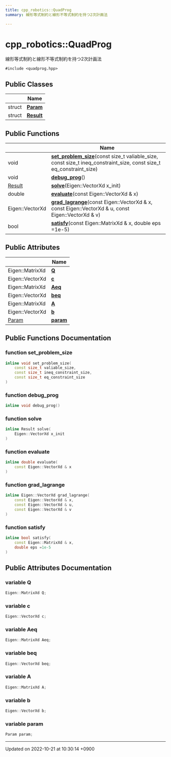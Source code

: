 ```yaml
---
title: cpp_robotics::QuadProg
summary: 線形等式制約と線形不等式制約を持つ2次計画法 

---
```


# cpp_robotics::QuadProg



線形等式制約と線形不等式制約を持つ2次計画法 


`#include <quadprog.hpp>`

## Public Classes

|                | Name           |
| -------------- | -------------- |
| struct | **[Param](/cpp_robotics/doxybook/Classes/structcpp__robotics_1_1QuadProg_1_1Param/)**  |
| struct | **[Result](/cpp_robotics/doxybook/Classes/structcpp__robotics_1_1QuadProg_1_1Result/)**  |

## Public Functions

|                | Name           |
| -------------- | -------------- |
| void | **[set_problem_size](/cpp_robotics/doxybook/Classes/classcpp__robotics_1_1QuadProg/#function-set-problem-size)**(const size_t valiable_size, const size_t ineq_constraint_size, const size_t eq_constraint_size) |
| void | **[debug_prog](/cpp_robotics/doxybook/Classes/classcpp__robotics_1_1QuadProg/#function-debug-prog)**() |
| [Result](/cpp_robotics/doxybook/Classes/structcpp__robotics_1_1QuadProg_1_1Result/) | **[solve](/cpp_robotics/doxybook/Classes/classcpp__robotics_1_1QuadProg/#function-solve)**(Eigen::VectorXd x_init) |
| double | **[evaluate](/cpp_robotics/doxybook/Classes/classcpp__robotics_1_1QuadProg/#function-evaluate)**(const Eigen::VectorXd & x) |
| Eigen::VectorXd | **[grad_lagrange](/cpp_robotics/doxybook/Classes/classcpp__robotics_1_1QuadProg/#function-grad-lagrange)**(const Eigen::VectorXd & x, const Eigen::VectorXd & u, const Eigen::VectorXd & v) |
| bool | **[satisfy](/cpp_robotics/doxybook/Classes/classcpp__robotics_1_1QuadProg/#function-satisfy)**(const Eigen::MatrixXd & x, double eps =1e-5) |

## Public Attributes

|                | Name           |
| -------------- | -------------- |
| Eigen::MatrixXd | **[Q](/cpp_robotics/doxybook/Classes/classcpp__robotics_1_1QuadProg/#variable-q)**  |
| Eigen::VectorXd | **[c](/cpp_robotics/doxybook/Classes/classcpp__robotics_1_1QuadProg/#variable-c)**  |
| Eigen::MatrixXd | **[Aeq](/cpp_robotics/doxybook/Classes/classcpp__robotics_1_1QuadProg/#variable-aeq)**  |
| Eigen::VectorXd | **[beq](/cpp_robotics/doxybook/Classes/classcpp__robotics_1_1QuadProg/#variable-beq)**  |
| Eigen::MatrixXd | **[A](/cpp_robotics/doxybook/Classes/classcpp__robotics_1_1QuadProg/#variable-a)**  |
| Eigen::VectorXd | **[b](/cpp_robotics/doxybook/Classes/classcpp__robotics_1_1QuadProg/#variable-b)**  |
| [Param](/cpp_robotics/doxybook/Classes/structcpp__robotics_1_1QuadProg_1_1Param/) | **[param](/cpp_robotics/doxybook/Classes/classcpp__robotics_1_1QuadProg/#variable-param)**  |

## Public Functions Documentation

### function set_problem_size

```cpp
inline void set_problem_size(
    const size_t valiable_size,
    const size_t ineq_constraint_size,
    const size_t eq_constraint_size
)
```


### function debug_prog

```cpp
inline void debug_prog()
```


### function solve

```cpp
inline Result solve(
    Eigen::VectorXd x_init
)
```


### function evaluate

```cpp
inline double evaluate(
    const Eigen::VectorXd & x
)
```


### function grad_lagrange

```cpp
inline Eigen::VectorXd grad_lagrange(
    const Eigen::VectorXd & x,
    const Eigen::VectorXd & u,
    const Eigen::VectorXd & v
)
```


### function satisfy

```cpp
inline bool satisfy(
    const Eigen::MatrixXd & x,
    double eps =1e-5
)
```


## Public Attributes Documentation

### variable Q

```cpp
Eigen::MatrixXd Q;
```


### variable c

```cpp
Eigen::VectorXd c;
```


### variable Aeq

```cpp
Eigen::MatrixXd Aeq;
```


### variable beq

```cpp
Eigen::VectorXd beq;
```


### variable A

```cpp
Eigen::MatrixXd A;
```


### variable b

```cpp
Eigen::VectorXd b;
```


### variable param

```cpp
Param param;
```


-------------------------------

Updated on 2022-10-21 at 10:30:14 +0900